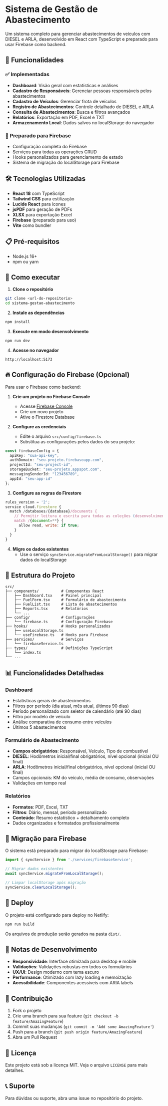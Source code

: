 # Sistema de Gestão de Abastecimento

Um sistema completo para gerenciar abastecimentos de veículos com DIESEL e ARLA, desenvolvido em React com TypeScript e preparado para usar Firebase como backend.

## 🚀 Funcionalidades

### ✅ Implementadas
- **Dashboard**: Visão geral com estatísticas e análises
- **Cadastro de Responsáveis**: Gerenciar pessoas responsáveis pelos abastecimentos
- **Cadastro de Veículos**: Gerenciar frota de veículos
- **Registro de Abastecimentos**: Controle detalhado de DIESEL e ARLA
- **Consulta de Abastecimentos**: Busca e filtros avançados
- **Relatórios**: Exportação em PDF, Excel e TXT
- **Armazenamento Local**: Dados salvos no localStorage do navegador

### 🔧 Preparado para Firebase
- Configuração completa do Firebase
- Serviços para todas as operações CRUD
- Hooks personalizados para gerenciamento de estado
- Sistema de migração do localStorage para Firebase

## 🛠️ Tecnologias Utilizadas

- **React 18** com TypeScript
- **Tailwind CSS** para estilização
- **Lucide React** para ícones
- **jsPDF** para geração de PDFs
- **XLSX** para exportação Excel
- **Firebase** (preparado para uso)
- **Vite** como bundler

## 📋 Pré-requisitos

- Node.js 16+ 
- npm ou yarn

## 🚀 Como executar

1. **Clone o repositório**
```bash
git clone <url-do-repositorio>
cd sistema-gestao-abastecimento
```

2. **Instale as dependências**
```bash
npm install
```

3. **Execute em modo desenvolvimento**
```bash
npm run dev
```

4. **Acesse no navegador**
```
http://localhost:5173
```

## 🔥 Configuração do Firebase (Opcional)

Para usar o Firebase como backend:

1. **Crie um projeto no Firebase Console**
   - Acesse [Firebase Console](https://console.firebase.google.com)
   - Crie um novo projeto
   - Ative o Firestore Database

2. **Configure as credenciais**
   - Edite o arquivo `src/config/firebase.ts`
   - Substitua as configurações pelos dados do seu projeto:

```typescript
const firebaseConfig = {
  apiKey: "sua-api-key",
  authDomain: "seu-projeto.firebaseapp.com",
  projectId: "seu-project-id",
  storageBucket: "seu-projeto.appspot.com",
  messagingSenderId: "123456789",
  appId: "seu-app-id"
};
```

3. **Configure as regras do Firestore**
```javascript
rules_version = '2';
service cloud.firestore {
  match /databases/{database}/documents {
    // Permitir leitura e escrita para todas as coleções (desenvolvimento)
    match /{document=**} {
      allow read, write: if true;
    }
  }
}
```

4. **Migre os dados existentes**
   - Use o serviço `syncService.migrateFromLocalStorage()` para migrar dados do localStorage

## 📁 Estrutura do Projeto

```
src/
├── components/          # Componentes React
│   ├── Dashboard.tsx    # Painel principal
│   ├── FuelForm.tsx     # Formulário de abastecimento
│   ├── FuelList.tsx     # Lista de abastecimentos
│   ├── Reports.tsx      # Relatórios
│   └── ...
├── config/              # Configurações
│   └── firebase.ts      # Configuração Firebase
├── hooks/               # Hooks personalizados
│   ├── useLocalStorage.ts
│   └── useFirebase.ts   # Hooks para Firebase
├── services/            # Serviços
│   └── firebaseService.ts
├── types/               # Definições TypeScript
│   └── index.ts
└── ...
```

## 📊 Funcionalidades Detalhadas

### Dashboard
- Estatísticas gerais de abastecimentos
- Filtros por período (dia atual, mês atual, últimos 90 dias)
- Período personalizado com seletor de calendário (até 90 dias)
- Filtro por modelo de veículo
- Análise comparativa de consumo entre veículos
- Últimos 5 abastecimentos

### Formulário de Abastecimento
- **Campos obrigatórios**: Responsável, Veículo, Tipo de combustível
- **DIESEL**: Hodômetros inicial/final obrigatórios, nível opcional (inicial OU final)
- **ARLA**: Hodômetros inicial/final obrigatórios, nível opcional (inicial OU final)
- Campos opcionais: KM do veículo, média de consumo, observações
- Validações em tempo real

### Relatórios
- **Formatos**: PDF, Excel, TXT
- **Filtros**: Diário, mensal, período personalizado
- **Conteúdo**: Resumo estatístico + detalhamento completo
- Dados organizados e formatados profissionalmente

## 🔄 Migração para Firebase

O sistema está preparado para migrar do localStorage para Firebase:

```typescript
import { syncService } from './services/firebaseService';

// Migrar dados existentes
await syncService.migrateFromLocalStorage();

// Limpar localStorage após migração
syncService.clearLocalStorage();
```

## 🚀 Deploy

O projeto está configurado para deploy no Netlify:

```bash
npm run build
```

Os arquivos de produção serão gerados na pasta `dist/`.

## 📝 Notas de Desenvolvimento

- **Responsividade**: Interface otimizada para desktop e mobile
- **Validações**: Validações robustas em todos os formulários
- **UX/UI**: Design moderno com tema escuro
- **Performance**: Otimizado com lazy loading e memoização
- **Acessibilidade**: Componentes acessíveis com ARIA labels

## 🤝 Contribuição

1. Fork o projeto
2. Crie uma branch para sua feature (`git checkout -b feature/AmazingFeature`)
3. Commit suas mudanças (`git commit -m 'Add some AmazingFeature'`)
4. Push para a branch (`git push origin feature/AmazingFeature`)
5. Abra um Pull Request

## 📄 Licença

Este projeto está sob a licença MIT. Veja o arquivo `LICENSE` para mais detalhes.

## 📞 Suporte

Para dúvidas ou suporte, abra uma issue no repositório do projeto.